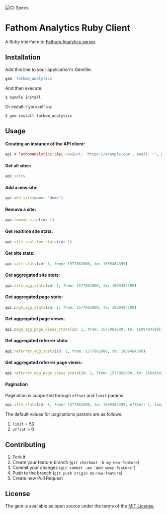 ![CI Specs](https://github.com/gpoisoned/fathom_analytics/workflows/CI%20Specs/badge.svg?branch=master)
# Fathom Analytics Ruby Client

A Ruby interface to [Fathom Analytics server](https://github.com/usefathom/fathom).

## Installation

Add this line to your application's Gemfile:

```ruby
gem 'fathom_analytics'
```

And then execute:

    $ bundle install

Or install it yourself as:

    $ gem install fathom_analytics

## Usage

#### Creating an instance of the API client:

``` ruby
api = FathomAnalytics::Api.new(url: 'https://example.com', email: '', password: '')
```

#### Get all sites:
``` ruby
api.sites
```

#### Add a new site:
``` ruby
api.add_site(name: 'demo')
```

#### Remove a site:
``` ruby
api.remove_site(id: 1)
```

#### Get realtime site stats:
``` ruby
api.site_realtime_stats(id: 1)
```

#### Get site stats:
``` ruby
api.site_stats(id: 1, from: 1577862000, to: 1609484399)
```

#### Get aggregated site stats:
``` ruby
api.site_agg_stats(id: 1, from: 1577862000, to: 1609484399)
```

#### Get aggregated page stats:
``` ruby
api.page_agg_stats(id: 1, from: 1577862000, to: 1609484399)
```

#### Get aggregated page views:
``` ruby
api.page_agg_page_views_stats(id: 1, from: 1577862000, to: 1609484399)
```

#### Get aggregated referrer stats:
``` ruby
api.referrer_agg_stats(id: 1, from: 1577862000, to: 1609484399)
```

#### Get aggregated referrer page views:
``` ruby
api.referrer_agg_page_views_stats(id: 1, from: 1577862000, to: 1609484399)
```

#### Pagination

Pagination is supported through `offset` and `limit` params.
``` ruby
api.site_stats(id: 1, from: 1577862000, to: 1609484399, offset: 1, limit: 10)
```
The default values for paginations params are as follows:
1. `limit`  = 50
2. `offset` = 0

## Contributing

1. Fork it
2. Create your feature branch (`git checkout -b my-new-feature`)
3. Commit your changes (`git commit -am 'Add some feature'`)
4. Push to the branch (`git push origin my-new-feature`)
5. Create new Pull Request

## License

The gem is available as open source under the terms of the [MIT License](https://opensource.org/licenses/MIT).
